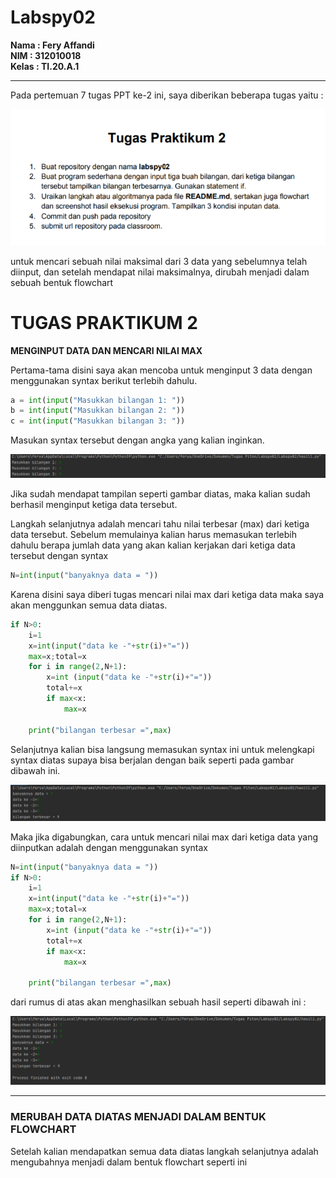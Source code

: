 # Labspy02

**Nama  : Fery Affandi** <br>
**NIM   : 312010018** <br>
**Kelas : TI.20.A.1**

---------------------------------------------
Pada pertemuan 7 tugas PPT ke-2 ini, saya diberikan beberapa tugas yaitu : <br>

![tugas2](foto/tugas2.png)

untuk mencari sebuah nilai maksimal dari 3 data yang sebelumnya telah diinput, dan setelah mendapat nilai maksimalnya, dirubah menjadi dalam sebuah bentuk flowchart

# TUGAS PRAKTIKUM 2
**MENGINPUT DATA DAN MENCARI NILAI MAX** <br>

Pertama-tama disini saya akan mencoba untuk menginput 3 data dengan menggunakan syntax berikut terlebih dahulu. <br>

```python
a = int(input("Masukkan bilangan 1: "))
b = int(input("Masukkan bilangan 2: "))
c = int(input("Masukkan bilangan 3: "))
```
Masukan syntax tersebut dengan angka yang kalian inginkan. <br>

![hasil2(1)](foto/hasil2(1).png)

Jika sudah mendapat tampilan seperti gambar diatas, maka kalian sudah berhasil menginput ketiga data tersebut. <br>

Langkah selanjutnya adalah mencari tahu nilai terbesar (max) dari ketiga data tersebut. Sebelum memulainya kalian harus memasukan terlebih dahulu berapa jumlah data yang akan kalian kerjakan dari ketiga data tersebut dengan syntax <br>
```python
N=int(input("banyaknya data = "))
```
Karena disini saya diberi tugas mencari nilai max dari ketiga data maka saya akan menggunkan semua data diatas.
```python
if N>0:
    i=1
    x=int(input("data ke -"+str(i)+"="))
    max=x;total=x
    for i in range(2,N+1):
        x=int (input("data ke -"+str(i)+"="))
        total+=x
        if max<x:
            max=x

    print("bilangan terbesar =",max)
```
Selanjutnya kalian bisa langsung memasukan syntax ini untuk melengkapi syntax diatas supaya bisa berjalan dengan baik seperti pada gambar dibawah ini. <br>

![hasil2(2)](foto/hasil2(2).png)

Maka jika digabungkan, cara untuk mencari nilai max dari ketiga data yang diinputkan adalah dengan menggunakan syntax
```python
N=int(input("banyaknya data = "))
if N>0:
    i=1
    x=int(input("data ke -"+str(i)+"="))
    max=x;total=x
    for i in range(2,N+1):
        x=int (input("data ke -"+str(i)+"="))
        total+=x
        if max<x:
            max=x

    print("bilangan terbesar =",max)
```

dari rumus di atas akan menghasilkan sebuah hasil seperti dibawah ini : <br>

![hasil2(3)](foto/hasil2(3).png)

 ----------------------------------
### MERUBAH DATA DIATAS MENJADI DALAM BENTUK FLOWCHART

Setelah kalian mendapatkan semua data diatas langkah selanjutnya adalah mengubahnya menjadi dalam bentuk flowchart seperti ini <br>

  